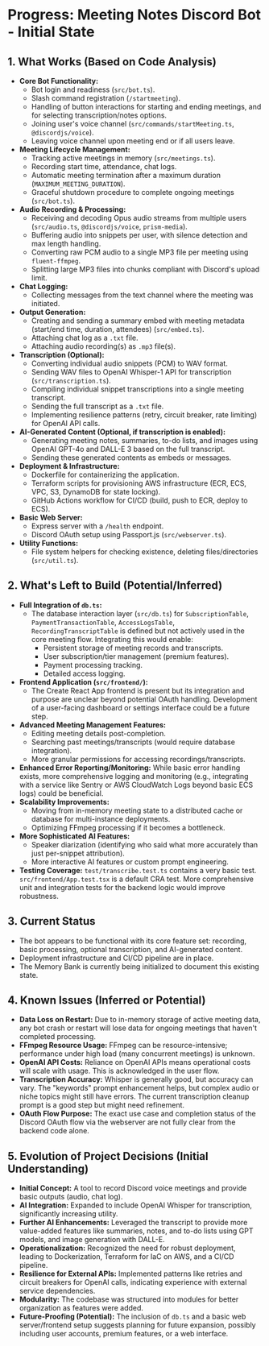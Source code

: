 # Progress: Meeting Notes Discord Bot - Initial State

## 1. What Works (Based on Code Analysis)

*   **Core Bot Functionality:**
    *   Bot login and readiness (`src/bot.ts`).
    *   Slash command registration (`/startmeeting`).
    *   Handling of button interactions for starting and ending meetings, and for selecting transcription/notes options.
    *   Joining user's voice channel (`src/commands/startMeeting.ts`, `@discordjs/voice`).
    *   Leaving voice channel upon meeting end or if all users leave.
*   **Meeting Lifecycle Management:**
    *   Tracking active meetings in memory (`src/meetings.ts`).
    *   Recording start time, attendance, chat logs.
    *   Automatic meeting termination after a maximum duration (`MAXIMUM_MEETING_DURATION`).
    *   Graceful shutdown procedure to complete ongoing meetings (`src/bot.ts`).
*   **Audio Recording & Processing:**
    *   Receiving and decoding Opus audio streams from multiple users (`src/audio.ts`, `@discordjs/voice`, `prism-media`).
    *   Buffering audio into snippets per user, with silence detection and max length handling.
    *   Converting raw PCM audio to a single MP3 file per meeting using `fluent-ffmpeg`.
    *   Splitting large MP3 files into chunks compliant with Discord's upload limit.
*   **Chat Logging:**
    *   Collecting messages from the text channel where the meeting was initiated.
*   **Output Generation:**
    *   Creating and sending a summary embed with meeting metadata (start/end time, duration, attendees) (`src/embed.ts`).
    *   Attaching chat log as a `.txt` file.
    *   Attaching audio recording(s) as `.mp3` file(s).
*   **Transcription (Optional):**
    *   Converting individual audio snippets (PCM) to WAV format.
    *   Sending WAV files to OpenAI Whisper-1 API for transcription (`src/transcription.ts`).
    *   Compiling individual snippet transcriptions into a single meeting transcript.
    *   Sending the full transcript as a `.txt` file.
    *   Implementing resilience patterns (retry, circuit breaker, rate limiting) for OpenAI API calls.
*   **AI-Generated Content (Optional, if transcription is enabled):**
    *   Generating meeting notes, summaries, to-do lists, and images using OpenAI GPT-4o and DALL-E 3 based on the full transcript.
    *   Sending these generated contents as embeds or messages.
*   **Deployment & Infrastructure:**
    *   Dockerfile for containerizing the application.
    *   Terraform scripts for provisioning AWS infrastructure (ECR, ECS, VPC, S3, DynamoDB for state locking).
    *   GitHub Actions workflow for CI/CD (build, push to ECR, deploy to ECS).
*   **Basic Web Server:**
    *   Express server with a `/health` endpoint.
    *   Discord OAuth setup using Passport.js (`src/webserver.ts`).
*   **Utility Functions:**
    *   File system helpers for checking existence, deleting files/directories (`src/util.ts`).

## 2. What's Left to Build (Potential/Inferred)

*   **Full Integration of `db.ts`:**
    *   The database interaction layer (`src/db.ts`) for `SubscriptionTable`, `PaymentTransactionTable`, `AccessLogsTable`, `RecordingTranscriptTable` is defined but not actively used in the core meeting flow. Integrating this would enable:
        *   Persistent storage of meeting records and transcripts.
        *   User subscription/tier management (premium features).
        *   Payment processing tracking.
        *   Detailed access logging.
*   **Frontend Application (`src/frontend/`):**
    *   The Create React App frontend is present but its integration and purpose are unclear beyond potential OAuth handling. Development of a user-facing dashboard or settings interface could be a future step.
*   **Advanced Meeting Management Features:**
    *   Editing meeting details post-completion.
    *   Searching past meetings/transcripts (would require database integration).
    *   More granular permissions for accessing recordings/transcripts.
*   **Enhanced Error Reporting/Monitoring:** While basic error handling exists, more comprehensive logging and monitoring (e.g., integrating with a service like Sentry or AWS CloudWatch Logs beyond basic ECS logs) could be beneficial.
*   **Scalability Improvements:**
    *   Moving from in-memory meeting state to a distributed cache or database for multi-instance deployments.
    *   Optimizing FFmpeg processing if it becomes a bottleneck.
*   **More Sophisticated AI Features:**
    *   Speaker diarization (identifying who said what more accurately than just per-snippet attribution).
    *   More interactive AI features or custom prompt engineering.
*   **Testing Coverage:** `test/transcribe.test.ts` contains a very basic test. `src/frontend/App.test.tsx` is a default CRA test. More comprehensive unit and integration tests for the backend logic would improve robustness.

## 3. Current Status

*   The bot appears to be functional with its core feature set: recording, basic processing, optional transcription, and AI-generated content.
*   Deployment infrastructure and CI/CD pipeline are in place.
*   The Memory Bank is currently being initialized to document this existing state.

## 4. Known Issues (Inferred or Potential)

*   **Data Loss on Restart:** Due to in-memory storage of active meeting data, any bot crash or restart will lose data for ongoing meetings that haven't completed processing.
*   **FFmpeg Resource Usage:** FFmpeg can be resource-intensive; performance under high load (many concurrent meetings) is unknown.
*   **OpenAI API Costs:** Reliance on OpenAI APIs means operational costs will scale with usage. This is acknowledged in the user flow.
*   **Transcription Accuracy:** Whisper is generally good, but accuracy can vary. The "keywords" prompt enhancement helps, but complex audio or niche topics might still have errors. The current transcription cleanup prompt is a good step but might need refinement.
*   **OAuth Flow Purpose:** The exact use case and completion status of the Discord OAuth flow via the webserver are not fully clear from the backend code alone.

## 5. Evolution of Project Decisions (Initial Understanding)

*   **Initial Concept:** A tool to record Discord voice meetings and provide basic outputs (audio, chat log).
*   **AI Integration:** Expanded to include OpenAI Whisper for transcription, significantly increasing utility.
*   **Further AI Enhancements:** Leveraged the transcript to provide more value-added features like summaries, notes, and to-do lists using GPT models, and image generation with DALL-E.
*   **Operationalization:** Recognized the need for robust deployment, leading to Dockerization, Terraform for IaC on AWS, and a CI/CD pipeline.
*   **Resilience for External APIs:** Implemented patterns like retries and circuit breakers for OpenAI calls, indicating experience with external service dependencies.
*   **Modularity:** The codebase was structured into modules for better organization as features were added.
*   **Future-Proofing (Potential):** The inclusion of `db.ts` and a basic web server/frontend setup suggests planning for future expansion, possibly including user accounts, premium features, or a web interface.

